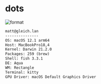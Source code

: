 
# dots

![format](https://github.com/gleich/dots/workflows/format/badge.svg)

```txt
matt@gleich.lan 
--------------- 
OS: macOS 12.1 arm64 
Host: MacBookPro18,4 
Kernel: Darwin 21.2.0 
Packages: 259 (brew) 
Shell: fish 3.3.1 
DE: Aqua 
WM: Rectangle 
Terminal: kitty 
GPU Driver: macOS Default Graphics Driver 
```
